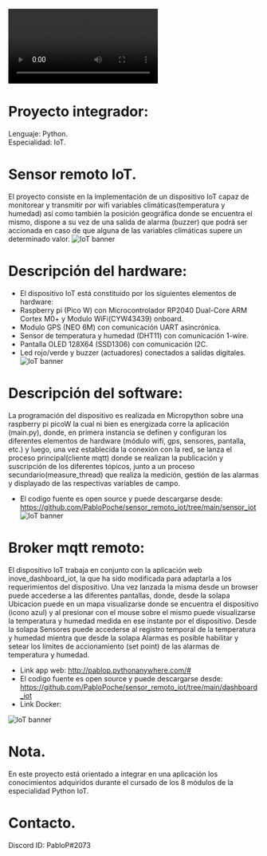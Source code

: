 ![IoT banner](/video.mp4)

# Proyecto integrador:
Lenguaje: Python.\
Especialidad: IoT.


# Sensor remoto IoT.

El proyecto consiste en la implementación de un dispositivo IoT capaz de monitorear y transmitir por wifi variables climáticas(temperatura y humedad) así como también la posición geográfica donde se encuentra el mismo, dispone a su vez de una salida de alarma (buzzer) que podrá ser accionada en caso de que alguna de las variables climáticas supere un determinado valor.
![IoT banner](/gps.jpg)


# Descripción del hardware:

- El dispositivo IoT está constituido por los siguientes elementos de hardware:
- Raspberry pi (Pico W) con Microcontrolador RP2040 Dual-Core ARM Cortex M0+ y Modulo WiFi(CYW43439) onboard.
- Modulo GPS (NEO 6M) con comunicación UART asincrónica.
- Sensor de temperatura y humedad (DHT11) con comunicación 1-wire.
- Pantalla OLED 128X64 (SSD1306) con comunicación I2C.
- Led rojo/verde y buzzer (actuadores) conectados a salidas digitales.
![IoT banner](/hardware.jpg)


# Descripción del software:

La programación del dispositivo es realizada en Micropython sobre una raspberry pi picoW la cual ni bien es energizada corre la aplicación (main.py), donde, en primera instancia se definen y configuran los diferentes elementos de hardware (módulo wifi, gps, sensores, pantalla, etc.) y luego, una vez establecida la conexión con la red, se lanza el proceso principal(cliente mqtt) donde se realizan la publicación y suscripción de los diferentes tópicos, junto a un proceso secundario(measure_thread) que realiza la medición, gestión de las alarmas y displayado de las respectivas variables de campo.
- El codigo fuente es open source y puede descargarse desde:
https://github.com/PabloPoche/sensor_remoto_iot/tree/main/sensor_iot
![IoT banner](/OLED.jpg)


# Broker mqtt remoto:

El dispositivo IoT trabaja en conjunto con la aplicación web inove_dashboard_iot, la que ha sido modificada para adaptarla a los requerimientos del dispositivo. Una vez lanzada la misma desde un browser puede accederse a las diferentes pantallas, donde, desde la solapa Ubicacion puede en un mapa visualizarse donde se encuentra el dispositivo (icono azul) y al presionar con el mouse sobre el mismo puede visualizarse la temperatura y humedad medida en ese instante por el dispositivo.
Desde la solapa Sensores puede accederse al registro temporal de la temperatura y humedad mientra que desde la solapa Alarmas es posible habilitar y setear los límites de accionamiento (set point) de las alarmas de temperatura y humedad. 
- Link app web: http://pablop.pythonanywhere.com/#
- El codigo fuente es open source y puede descargarse desde:
https://github.com/PabloPoche/sensor_remoto_iot/tree/main/dashboard_iot
- Link Docker: 
 
![IoT banner](/medicion_alarmas.jpg)


# Nota.
En este proyecto está orientado a integrar en una aplicación los conocimientos adquiridos durante el cursado de los 8 módulos de la especialidad Python IoT.

# Contacto.
Discord ID: PabloP#2073
